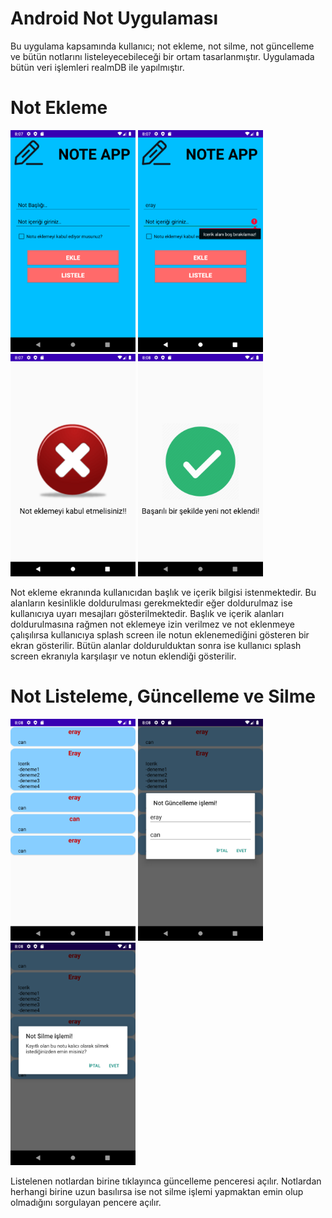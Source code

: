 # Android Not Uygulaması
 Bu uygulama kapsamında kullanıcı; not ekleme, not silme, not güncelleme ve bütün notlarını listeleyecebileceği bir ortam tasarlanmıştır. Uygulamada bütün veri işlemleri realmDB ile yapılmıştır.

# Not Ekleme 
<p>
  
<a href="https://github.com/Eraycn16/Android-Not-Uygulamasi/blob/main/app_images/1.png" target="_blank">
<img src="https://github.com/Eraycn16/Android-Not-Uygulamasi/blob/main/app_images/1.png" width="200" style="max-width:100%;"></a>

<a href="https://github.com/Eraycn16/Android-Not-Uygulamasi/blob/main/app_images/2.png" target="_blank">
<img src="https://github.com/Eraycn16/Android-Not-Uygulamasi/blob/main/app_images/2.png" width="200" style="max-width:100%;"></a>
 
<a href="https://github.com/Eraycn16/Android-Not-Uygulamasi/blob/main/app_images/3.png" target="_blank">
<img src="https://github.com/Eraycn16/Android-Not-Uygulamasi/blob/main/app_images/3.png" width="200" style="max-width:100%;"></a>
  
<a href="https://github.com/Eraycn16/Android-Not-Uygulamasi/blob/main/app_images/4.png" target="_blank">
<img src="https://github.com/Eraycn16/Android-Not-Uygulamasi/blob/main/app_images/4.png" width="200" style="max-width:100%;"></a>
 </p>
 
 Not ekleme ekranında kullanıcıdan başlık ve içerik bilgisi istenmektedir. Bu alanların kesinlikle doldurulması gerekmektedir eğer doldurulmaz ise kullanıcıya uyarı mesajları gösterilmektedir. Başlık ve içerik alanları doldurulmasına rağmen not eklemeye izin verilmez ve not eklenmeye çalışılırsa kullanıcıya splash screen ile notun eklenemediğini gösteren bir ekran gösterilir. Bütün alanlar doldurulduktan sonra ise kullanıcı splash screen ekranıyla karşılaşır ve notun eklendiği gösterilir.
 
 # Not Listeleme, Güncelleme ve Silme
 <p>
<a href="https://github.com/Eraycn16/Android-Not-Uygulamasi/blob/main/app_images/5.png" target="_blank">
<img src="https://github.com/Eraycn16/Android-Not-Uygulamasi/blob/main/app_images/5.png" width="200" style="max-width:100%;"></a>
  
<a href="https://github.com/Eraycn16/Android-Not-Uygulamasi/blob/main/app_images/6.png" target="_blank">
<img src="https://github.com/Eraycn16/Android-Not-Uygulamasi/blob/main/app_images/6.png" width="200" style="max-width:100%;"></a>
    
<a href="https://github.com/Eraycn16/Android-Not-Uygulamasi/blob/main/app_images/7.png" target="_blank">
<img src="https://github.com/Eraycn16/Android-Not-Uygulamasi/blob/main/app_images/7.png" width="200" style="max-width:100%;"></a>
  
</p>

Listelenen notlardan birine tıklayınca güncelleme penceresi açılır. Notlardan herhangi birine uzun basılırsa ise not silme işlemi yapmaktan emin olup olmadığını sorgulayan pencere açılır.
